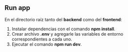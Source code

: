 ## Run app

En el directorio raíz tanto del **backend** como del **frontend**:

1. Instalar dependencias con el comando **npm install**.
2. Crear archivo **.env** y agregarle las variables de entorno correspondientes a cada uno.
3. Ejecutar el comando **npm run dev**.
